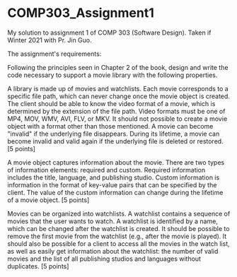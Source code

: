 # COMP303_Assignment1
My solution to assignment 1 of COMP 303 (Software Design). Taken if Winter 2021 with Pr. Jin Guo.

The assignment's requirements:

Following the principles seen in Chapter 2 of the book, design and write the code necessary to support a movie library with the following properties.

A library is made up of movies and watchlists. Each movie corresponds to a specific file path, which can never change once the movie object is created. The client should be able to know the video format of a movie, which is determined by the extension of the file path. Video formats must be one of MP4, MOV, WMV, AVI, FLV, or MKV. It should not possible to create a movie object with a format other than those mentioned. A movie can become "invalid" if the underlying file disappears. During its lifetime, a movie can become invalid and valid again if the underlying file is deleted or restored. [5 points]

A movie object captures information about the movie. There are two types of information elements: required and custom. Required information includes the title, language, and publishing studio. Custom information is information in the format of key-value pairs that can be specified by the client. The value of the custom information can change during the lifetime of a movie object. [5 points]

Movies can be organized into watchlists. A watchlist contains a sequence of movies that the user wants to watch. A watchlist is identified by a name, which can be changed after the watchlist is created. It should be possible to remove the first movie from the watchlist (e.g., after the movie is played). It should also be possible for a client to access all the movies in the watch list, as well as easily get information about the watchlist: the number of valid movies and the list of all publishing studios and languages without duplicates. [5 points]
